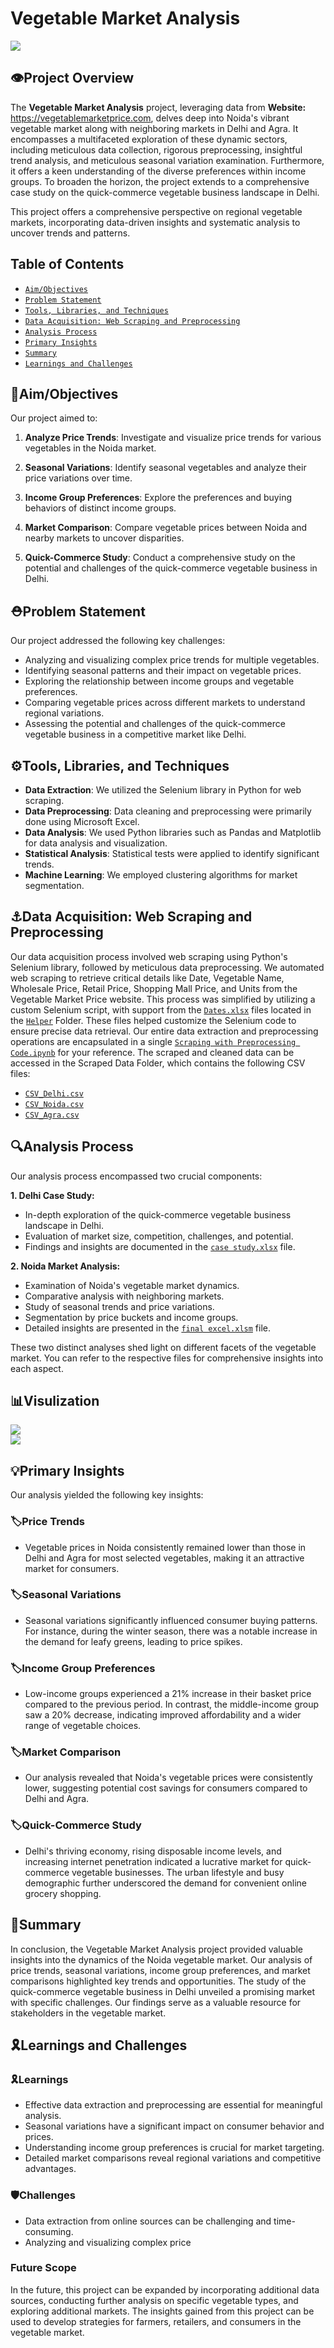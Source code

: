 # Vegetable Market Analysis

<img src="https://github.com/AmarjeetRoy/Vegetable_Market_Analysis/assets/137817362/537afe1f-a23b-48bb-8756-1d49a152186e" >

## 👁️Project Overview


The **Vegetable Market Analysis** project, leveraging data from **Website:** https://vegetablemarketprice.com, delves deep into Noida's vibrant vegetable market along with neighboring markets in Delhi and Agra. It encompasses a multifaceted exploration of these dynamic sectors, including meticulous data collection, rigorous preprocessing, insightful trend analysis, and meticulous seasonal variation examination. Furthermore, it offers a keen understanding of the diverse preferences within income groups. To broaden the horizon, the project extends to a comprehensive case study on the quick-commerce vegetable business landscape in Delhi.

This project offers a comprehensive perspective on regional vegetable markets, incorporating data-driven insights and systematic analysis to uncover trends and patterns.

## Table of Contents
- [`Aim/Objectives`](#aimobjectives)
- [`Problem Statement`](#problem-statement)
- [`Tools, Libraries, and Techniques`](#tools-libraries-and-techniques)
- [`Data Acquisition: Web Scraping and Preprocessing`](#data-acquisition-web-scraping-and-preprocessing)
- [`Analysis Process`](#analysis-process)
- [`Primary Insights`](#primary-insights)
- [`Summary`](#summary)
- [`Learnings and Challenges`](#learnings-and-challenges)


## 🎯Aim/Objectives

Our project aimed to:

1. **Analyze Price Trends**: Investigate and visualize price trends for various vegetables in the Noida market.

2. **Seasonal Variations**: Identify seasonal vegetables and analyze their price variations over time.

3. **Income Group Preferences**: Explore the preferences and buying behaviors of distinct income groups.

4. **Market Comparison**: Compare vegetable prices between Noida and nearby markets to uncover disparities.

5. **Quick-Commerce Study**: Conduct a comprehensive study on the potential and challenges of the quick-commerce vegetable business in Delhi.

## ⛑️Problem Statement

Our project addressed the following key challenges:

- Analyzing and visualizing complex price trends for multiple vegetables.
- Identifying seasonal patterns and their impact on vegetable prices.
- Exploring the relationship between income groups and vegetable preferences.
- Comparing vegetable prices across different markets to understand regional variations.
- Assessing the potential and challenges of the quick-commerce vegetable business in a competitive market like Delhi.

## ⚙️Tools, Libraries, and Techniques

- **Data Extraction**: We utilized the Selenium library in Python for web scraping.
- **Data Preprocessing**: Data cleaning and preprocessing were primarily done using Microsoft Excel.
- **Data Analysis**: We used Python libraries such as Pandas and Matplotlib for data analysis and visualization.
- **Statistical Analysis**: Statistical tests were applied to identify significant trends.
- **Machine Learning**: We employed clustering algorithms for market segmentation.
  

## ⚓Data Acquisition: Web Scraping and Preprocessing

Our data acquisition process involved web scraping using Python's Selenium library, followed by meticulous data preprocessing. We automated web scraping to retrieve critical details like Date, Vegetable Name, Wholesale Price, Retail Price, Shopping Mall Price, and Units from the Vegetable Market Price website. This process was simplified by utilizing a custom Selenium script, with support from the [`Dates.xlsx`](Web%20Scraping%20&%20Preprocessing/helper/Dates.xlsx) files located in the [`Helper`](Web%20Scraping%20&%20Preprocessing/helper) Folder. These files helped customize the Selenium code to ensure precise data retrieval. Our entire data extraction and preprocessing operations are encapsulated in a single [`Scraping with Preprocessing Code.ipynb`](Web%20Scraping%20&%20Preprocessing/Scraping%20with%20Preprocessing%20Code.ipynb) for your reference. The scraped and cleaned data can be accessed in the Scraped Data Folder, which contains the following CSV files:

- [`CSV_Delhi.csv`](Scraped%20Data/CSV_Delhi.csv)
- [`CSV_Noida.csv`](Scraped%20Data/CSV_Noida.csv)
- [`CSV_Agra.csv`](Scraped%20Data/CSV_Agra.csv)


## 🔍Analysis Process

Our analysis process encompassed two crucial components:

**1. Delhi Case Study:**
   - In-depth exploration of the quick-commerce vegetable business landscape in Delhi.
   - Evaluation of market size, competition, challenges, and potential.
   - Findings and insights are documented in the [`case study.xlsx`](Analysis/case%20study.xlsx) file.

**2. Noida Market Analysis:**
   - Examination of Noida's vegetable market dynamics.
   - Comparative analysis with neighboring markets.
   - Study of seasonal trends and price variations.
   - Segmentation by price buckets and income groups.
   - Detailed insights are presented in the [`final excel.xlsm`](Analysis/final%20excel.xlsm) file.

These two distinct analyses shed light on different facets of the vegetable market. You can refer to the respective files for comprehensive insights into each aspect.



## 📊Visulization
<img src="https://github.com/AmarjeetRoy/Vegetable_Market_Analysis/assets/137817362/10cae715-8210-40dd-b9b3-779323dd6801" >
<br>
<img src="https://github.com/AmarjeetRoy/Vegetable_Market_Analysis/assets/137817362/608b2493-f2ed-4785-a6be-9eb4ffe33ab7" >

<br>


## 💡Primary Insights

Our analysis yielded the following key insights:

### 🏷️Price Trends

- Vegetable prices in Noida consistently remained lower than those in Delhi and Agra for most selected vegetables, making it an attractive market for consumers.

### 🏷️Seasonal Variations

- Seasonal variations significantly influenced consumer buying patterns. For instance, during the winter season, there was a notable increase in the demand for leafy greens, leading to price spikes.

### 🏷️Income Group Preferences

- Low-income groups experienced a 21% increase in their basket price compared to the previous period. In contrast, the middle-income group saw a 20% decrease, indicating improved affordability and a wider range of vegetable choices.

### 🏷️Market Comparison

- Our analysis revealed that Noida's vegetable prices were consistently lower, suggesting potential cost savings for consumers compared to Delhi and Agra.

### 🏷️Quick-Commerce Study

- Delhi's thriving economy, rising disposable income levels, and increasing internet penetration indicated a lucrative market for quick-commerce vegetable businesses. The urban lifestyle and busy demographic further underscored the demand for convenient online grocery shopping.


## 💼Summary

In conclusion, the Vegetable Market Analysis project provided valuable insights into the dynamics of the Noida vegetable market. Our analysis of price trends, seasonal variations, income group preferences, and market comparisons highlighted key trends and opportunities. The study of the quick-commerce vegetable business in Delhi unveiled a promising market with specific challenges. Our findings serve as a valuable resource for stakeholders in the vegetable market.

## 🎗️Learnings and Challenges

### 🎗️Learnings

- Effective data extraction and preprocessing are essential for meaningful analysis.
- Seasonal variations have a significant impact on consumer behavior and prices.
- Understanding income group preferences is crucial for market targeting.
- Detailed market comparisons reveal regional variations and competitive advantages.

### 🛡️Challenges

- Data extraction from online sources can be challenging and time-consuming.
- Analyzing and visualizing complex price

### Future Scope

In the future, this project can be expanded by incorporating additional data sources, conducting further analysis on specific vegetable types, and exploring additional markets. The insights gained from this project can be used to develop strategies for farmers, retailers, and consumers in the vegetable market.

